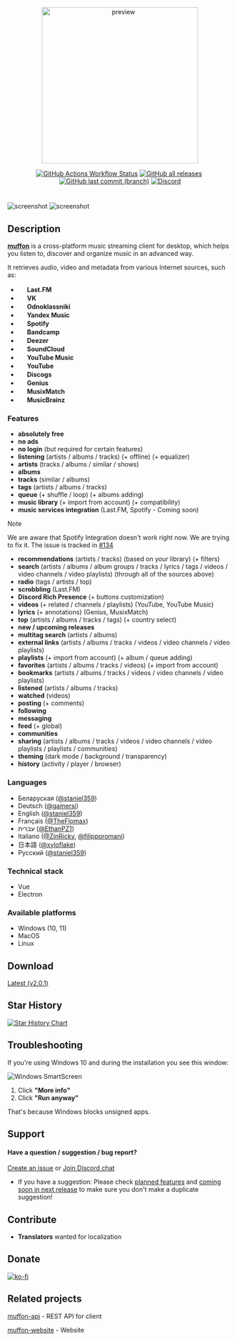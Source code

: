 <p align="center">
  <img src="https://i.ibb.co/3pnjZMf/preview.png" alt="preview" width="350">
</p>
<p align="center"><a href="https://github.com/staniel359/muffon/actions/workflows/main.yml"><img alt="GitHub Actions Workflow Status" src="https://img.shields.io/github/actions/workflow/status/staniel359/muffon/main.yml?&labelColor=334"></a>&nbsp;<a href="https://github.com/staniel359/muffon/releases"><img alt="GitHub all releases" src="https://img.shields.io/github/downloads/staniel359/muffon/total?style=flat&logo=github&labelColor=334&color=a767eb"></a>&nbsp;<a href="https://github.com/staniel359/muffon/commits/main/"><img alt="GitHub last commit (branch)" src="https://img.shields.io/github/last-commit/staniel359/muffon/main?&labelColor=334&color=a767eb"></a>&nbsp;<a href="https://discord.gg/QAmJq5EpEb"><img alt="Discord" src="https://img.shields.io/discord/1023883455504850974?style=flat&logo=discord&label=%20&labelColor=334&color=445"></a></p>

#

<img src="https://i.ibb.co/0tHYZS7/preview-light.png" alt="screenshot">

<img src="https://i.ibb.co/jg3vZv8/preview-dark.png" alt="screenshot">

## Description

[**muffon**](https://www.howtopronounce.com/muffon) is a cross-platform music streaming client for desktop, which helps you listen to, discover and organize music in an advanced way.

It retrieves audio, video and metadata from various Internet sources, such as:

- <img src="https://www.last.fm/static/images/favicon.702b239b6194.ico" height="16"> **Last.FM**
- <img src="https://vk.com/images/icons/favicons/fav_logo.ico" height="16"> **VK**
- <img src="https://ok.ru/favicon.ico" height="16"> **Odnoklassniki**
- <img src="https://music.yandex.ru/favicon16.png" height="16"> **Yandex Music**
- <img src="https://open.spotifycdn.com/cdn/images/favicon16.c498a969.png" height="16"> **Spotify**
- <img src="https://s4.bcbits.com/img/favicon/favicon-16x16.png" height="16"> **Bandcamp**
- <img src="https://e-cdn-files.dzcdn.net/cache/images/common/favicon/favicon-16x16.1e6ae1b5b7794f3e00c0.png" height="16"> **Deezer**
- <img src="https://a-v2.sndcdn.com/assets/images/sc-icons/favicon-2cadd14bdb.ico" height="16"> **SoundCloud**
- <img src="https://music.youtube.com/favicon.ico" height="16"> **YouTube Music**
- <img src="https://www.youtube.com/s/desktop/271dfaff/img/favicon.ico" height="16"> **YouTube**
- <img src="https://st.discogs.com/94414fa553c3f284a04c3da67024dd6574b8ab6f/images/favicon.ico" height="16"> **Discogs**
- <img src="https://assets.genius.com/images/apple-touch-icon.png" height="16"> **Genius**
- <img src="https://s.mxmcdn.net/site/images/favicon-32.png" height="16"> **MusixMatch**
- <img src="https://musicbrainz.org/static/images/favicons/favicon-16x16.png" height="16"> **MusicBrainz**

### Features

- **absolutely free**
- **no ads**
- **no login** (but required for certain features)
- **listening** (artists / albums / tracks) (+ offline) (+ equalizer)
- **artists** (tracks / albums / similar / shows)
- **albums**
- **tracks** (similar / albums)
- **tags** (artists / albums / tracks)
- **queue** (+ shuffle / loop) (+ albums adding)
- **music library** (+ import from account) (+ compatibility)
- **music services integration** (Last.FM, Spotify - Coming soon)
> [!NOTE]
> We are aware that Spotify Integration doesn't work right now. We are trying to fix it. The issue is tracked in [#134](https://github.com/staniel359/muffon/issues/134)
- **recommendations** (artists / tracks) (based on your library) (+ filters)
- **search** (artists / albums / album groups / tracks / lyrics / tags / videos / video channels / video playlists) (through all of the sources above)
- **radio** (tags / artists / top)
- **scrobbling** (Last.FM)
- **Discord Rich Presence** (+ buttons customization)
- **videos** (+ related / channels / playlists) (YouTube, YouTube Music)
- **lyrics** (+ annotations) (Genius, MusixMatch)
- **top** (artists / albums / tracks / tags) (+ country select)
- **new / upcoming releases**
- **multitag search** (artists / albums)
- **external links** (artists / albums / tracks / videos / video channels / video playlists)
- **playlists** (+ import from account) (+ album / queue adding)
- **favorites** (artists / albums / tracks / videos) (+ import from account)
- **bookmarks** (artists / albums / tracks / videos / video channels / video playlists)
- **listened** (artists / albums / tracks)
- **watched** (videos)
- **posting** (+ comments)
- **following**
- **messaging**
- **feed** (+ global)
- **communities**
- **sharing** (artists / albums / tracks / videos / video channels / video playlists / playlists / communities)
- **theming** (dark mode / background / transparency)
- **history** (activity / player / browser)

### Languages

- Беларуская ([@staniel359](https://github.com/staniel359))
- Deutsch ([@gamersi](https://github.com/gamersi))
- English ([@staniel359](https://github.com/staniel359))
- Français ([@TheFlomax](https://github.com/TheFlomax))
- עברית ([@EthanPZ1](https://github.com/EthanPZ1))
- Italiano ([@ZinRicky](https://github.com/ZinRicky), [@filipporomani](https://github.com/filipporomani))
- 日本語 ([@xyloflake](https://github.com/xyloflake))
- Русский ([@staniel359](https://github.com/staniel359))

### Technical stack

- Vue
- Electron

### Available platforms

- Windows (10, 11)
- MacOS
- Linux

## Download

[Latest (v2.0.1)](https://github.com/staniel359/muffon/releases/latest)

## Star History

<a href="https://star-history.com/#staniel359/muffon&Date">
  <picture>
    <source media="(prefers-color-scheme: dark)" srcset="https://api.star-history.com/svg?repos=staniel359/muffon&type=Date&theme=dark" />
    <source media="(prefers-color-scheme: light)" srcset="https://api.star-history.com/svg?repos=staniel359/muffon&type=Date" />
    <img alt="Star History Chart" src="https://api.star-history.com/svg?repos=staniel359/muffon&type=Date" />
  </picture>
</a>

## Troubleshooting

If you're using Windows 10 and during the installation you see this window:

![Windows SmartScreen](https://i.ibb.co/ZL9Q5p9/img-59127adff18fb.png)

1. Click **"More info"**
2. Click **"Run anyway"**

That's because Windows blocks unsigned apps.

## Support

#### Have a question / suggestion / bug report?
[Create an issue](https://github.com/staniel359/muffon/issues/new) or [Join Discord chat](https://discord.gg/kpWsA5NBmJ)

- If you have a suggestion: Please check [planned features](https://emphasized-friend-e32.notion.site/Planned-35e985a3524e48f6a69732cce0d0b5e6) and [coming soon in next release](https://emphasized-friend-e32.notion.site/New-version-0aebcf9fcbd8474aa514feffa8b42703) to make sure you don't make a duplicate suggestion!
  
## Contribute

- **Translators** wanted for localization

## Donate

[![ko-fi](https://ko-fi.com/img/githubbutton_sm.svg)](https://ko-fi.com/staniel359)

## Related projects

[muffon-api](https://github.com/staniel359/muffon-api) - REST API for client

[muffon-website](https://github.com/staniel359/muffon-website) - Website
